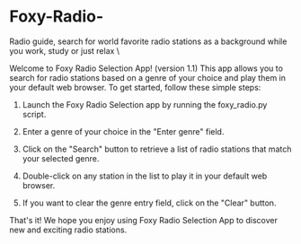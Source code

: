 # Foxy-Radio-
Radio guide, search for world favorite radio stations as a background while you work, study or just relax
\



Welcome to Foxy Radio Selection App! (version 1.1) This app allows you to search for radio stations based on a genre of your choice and play them in your default web browser.
To get started, follow these simple steps:

1. Launch the Foxy Radio Selection app by running the foxy_radio.py script.

2. Enter a genre of your choice in the "Enter genre" field.

3. Click on the "Search" button to retrieve a list of radio stations that match your selected genre.

4. Double-click on any station in the list to play it in your default web browser.

5. If you want to clear the genre entry field, click on the "Clear" button.



That's it! We hope you enjoy using Foxy Radio Selection App to discover new and exciting radio stations.
